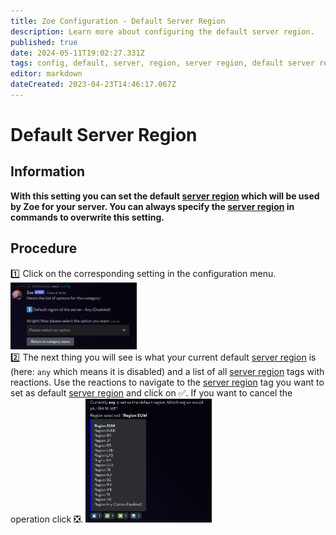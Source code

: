 ```yaml
---
title: Zoe Configuration - Default Server Region
description: Learn more about configuring the default server region.
published: true
date: 2024-05-11T19:02:27.331Z
tags: config, default, server, region, server region, default server region
editor: markdown
dateCreated: 2023-04-23T14:46:17.067Z
---
```


# Default Server Region
## Information
**With this setting you can set the default [server region](/en/terms/region) which will be used by Zoe for your server.
You can always specify the [server region](/en/terms/region) in commands to overwrite this setting.**
<br>

## Procedure
:one: Click on the corresponding setting in the configuration menu.
<img src="/config_general_menu.png" width="40%" /> <br>
:two: The next thing you will see is what your current default [server region](/en/terms/region) is (here: `any` which means it is disabled) and a list of all [server region](/en/terms/region) tags with reactions. 
Use the reactions to navigate to the [server region](/en/terms/region) tag you want to set as default [server region](/en/terms/region) and click on :white_check_mark:.
If you want to cancel the operation click :negative_squared_cross_mark:.
<img src="/config_general_1_region.png" width="40%" /> 